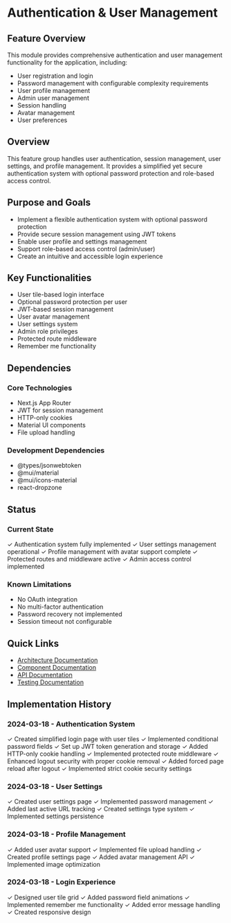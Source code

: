 # Authentication & User Management

## Feature Overview

This module provides comprehensive authentication and user management functionality for the application, including:

- User registration and login
- Password management with configurable complexity requirements
- User profile management
- Admin user management
- Session handling
- Avatar management
- User preferences

## Overview

This feature group handles user authentication, session management, user settings, and profile management. It provides a simplified yet secure authentication system with optional password protection and role-based access control.

## Purpose and Goals

- Implement a flexible authentication system with optional password protection
- Provide secure session management using JWT tokens
- Enable user profile and settings management
- Support role-based access control (admin/user)
- Create an intuitive and accessible login experience

## Key Functionalities

- User tile-based login interface
- Optional password protection per user
- JWT-based session management
- User avatar management
- User settings system
- Admin role privileges
- Protected route middleware
- Remember me functionality

## Dependencies

### Core Technologies
- Next.js App Router
- JWT for session management
- HTTP-only cookies
- Material UI components
- File upload handling

### Development Dependencies
- @types/jsonwebtoken
- @mui/material
- @mui/icons-material
- react-dropzone

## Status

### Current State
✓ Authentication system fully implemented
✓ User settings management operational
✓ Profile management with avatar support complete
✓ Protected routes and middleware active
✓ Admin access control implemented

### Known Limitations
- No OAuth integration
- No multi-factor authentication
- Password recovery not implemented
- Session timeout not configurable

## Quick Links

- [Architecture Documentation](./architecture.md)
- [Component Documentation](./components.md)
- [API Documentation](./api.md)
- [Testing Documentation](./testing.md)

## Implementation History

### 2024-03-18 - Authentication System
✓ Created simplified login page with user tiles
✓ Implemented conditional password fields
✓ Set up JWT token generation and storage
✓ Added HTTP-only cookie handling
✓ Implemented protected route middleware
✓ Enhanced logout security with proper cookie removal
✓ Added forced page reload after logout
✓ Implemented strict cookie security settings

### 2024-03-18 - User Settings
✓ Created user settings page
✓ Implemented password management
✓ Added last active URL tracking
✓ Created settings type system
✓ Implemented settings persistence

### 2024-03-18 - Profile Management
✓ Added user avatar support
✓ Implemented file upload handling
✓ Created profile settings page
✓ Added avatar management API
✓ Implemented image optimization

### 2024-03-18 - Login Experience
✓ Designed user tile grid
✓ Added password field animations
✓ Implemented remember me functionality
✓ Added error message handling
✓ Created responsive design 
